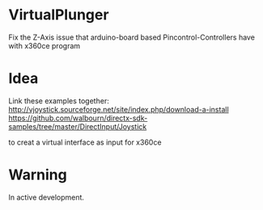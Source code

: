 # VirtualPlunger
Fix the Z-Axis issue that arduino-board based Pincontrol-Controllers have with x360ce program

# Idea

Link these examples together: http://vjoystick.sourceforge.net/site/index.php/download-a-install https://github.com/walbourn/directx-sdk-samples/tree/master/DirectInput/Joystick

to creat a virtual interface as input for x360ce

# Warning

In active development.
